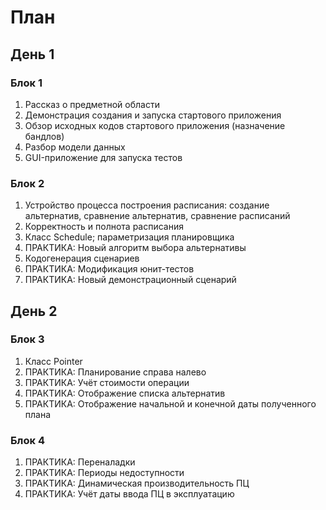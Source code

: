 # План

## День 1

### Блок 1

1. Рассказ о предметной области
2. Демонстрация создания и запуска стартового приложения
3. Обзор исходных кодов стартового приложения (назначение бандлов)
4. Разбор модели данных
6. GUI-приложение для запуска тестов
 
### Блок 2

1. Устройство процесса построения расписания: создание альтернатив, сравнение альтернатив, сравнение расписаний
2. Корректность и полнота расписания
3. Класс Schedule; параметризация планировщика
4. ПРАКТИКА: Новый алгоритм выбора альтернативы
5. Кодогенерация сценариев
6. ПРАКТИКА: Модификация юнит-тестов
7. ПРАКТИКА: Новый демонстрационный сценарий

## День 2

### Блок 3
1. Класс Pointer
2. ПРАКТИКА: Планирование справа налево
3. ПРАКТИКА: Учёт стоимости операции
4. ПРАКТИКА: Отображение списка альтернатив
5. ПРАКТИКА: Отображение начальной и конечной даты полученного плана

### Блок 4
1. ПРАКТИКА: Переналадки
2. ПРАКТИКА: Периоды недоступности
3. ПРАКТИКА: Динамическая производительность ПЦ
4. ПРАКТИКА: Учёт даты ввода ПЦ в эксплуатацию

